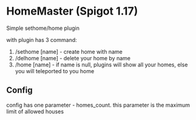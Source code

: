 # HomeMaster (Spigot 1.17)
Simple sethome/home plugin

with plugin has 3 command:
1) /sethome [name] - create home with name
2) /delhome [name] - delete your home by name
3) /home [name] - if name is null, plugins will show all your homes, else you will teleported to you home

## Config
config has one parameter - homes_count. this parameter is the maximum limit of allowed houses
